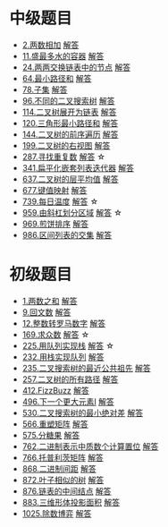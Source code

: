 
# 中级题目

* [2.两数相加]()  [解答](./answer/2.两数相加.cpp)
* [11.盛最多水的容器]()  [解答](./answer/11.盛最多水的容器.cpp)
* [24.两两交换链表中的节点]()  [解答](./answer/24.两两交换链表中的节点.cpp)
* [64.最小路径和]()  [解答](./answer/64.最小路径和.cpp)
* [78.子集]()  [解答](./answer/78.子集.cpp)
* [96.不同的二叉搜索树]()  [解答](./answer/96.不同的二叉搜索树.cpp)
* [114.二叉树展开为链表]()  [解答](./answer/114.二叉树展开为链表.cpp)
* [120.三角形最小路径和](https://leetcode-cn.com/problems/triangle/)  [解答](./answer/120.三角形最小路径和.cpp)
* [144.二叉树的前序遍历]()  [解答](./answer/144.二叉树的前序遍历.cpp)
* [199.二叉树的右视图](https://leetcode-cn.com/problems/binary-tree-right-side-view/)  [解答](./answer/199.二叉树的右视图.cpp)
* [287.寻找重复数](https://leetcode-cn.com/problems/find-the-duplicate-number/)  [解答](./answer/287.寻找重复数.cpp) &star;
* [341.扁平化嵌套列表迭代器](https://leetcode-cn.com/problems/flatten-nested-list-iterator/)  [解答](./answer/341.扁平化嵌套列表迭代器.cpp) 
* [637.二叉树的层平均值](https://leetcode-cn.com/problems/average-of-levels-in-binary-tree/)  [解答](./answer/637.二叉树的层平均值.cpp) 
* [677.键值映射](https://leetcode-cn.com/problems/map-sum-pairs/)  [解答](./answer/677.键值映射.cpp) 
* [739.每日温度](https://leetcode-cn.com/problems/daily-temperatures/)  [解答](./answer/739.每日温度.cpp) &star;
* [959.由斜杠划分区域](https://leetcode-cn.com/problems/regions-cut-by-slashes/)  [解答](./answer/959.由斜杠划分区域.cpp) &star;
* [969.煎饼排序](https://leetcode-cn.com/problems/pancake-sorting/)  [解答](./answer/969.煎饼排序.cpp) 
* [986.区间列表的交集](https://leetcode-cn.com/problems/interval-list-intersections/)  [解答](./answer/986.区间列表的交集.cpp) 
# 初级题目

* [1.两数之和]()  [解答](./answer/1.两数之和.cpp)
* [9.回文数]()  [解答](./answer/9.回文数.cpp)
* [12.整数转罗马数字](https://leetcode-cn.com/problems/integer-to-roman/)  [解答](./answer/12.整数转罗马数字.cpp)
* [169.求众数](https://leetcode-cn.com/problems/majority-element/)  [解答](./answer/169.求众数.cpp) &star;
* [225.用队列实现栈](https://leetcode-cn.com/problems/implement-stack-using-queues/)  [解答](./answer/225.用队列实现栈.cpp) &star;
* [232.用栈实现队列]()  [解答](./answer/232.用栈实现队列.cpp)
* [235.二叉搜索树的最近公共祖先](https://leetcode-cn.com/problems/lowest-common-ancestor-of-a-binary-search-tree/)  [解答](./answer/235.二叉搜索树的最近公共祖先.cpp)
* [257.二叉树的所有路径](https://leetcode-cn.com/problems/binary-tree-paths/)  [解答](./answer/257.二叉树的所有路径.cpp)
* [412.FizzBuzz](https://leetcode-cn.com/problems/fizz-buzz/)  [解答](./answer/412.FizzBuzz.cpp)
* [496.下一个更大元素I](https://leetcode-cn.com/problems/next-greater-element-i/)  [解答](./answer/496.下一个更大元素I.cpp)
* [530.二叉搜索树的最小绝对差]()  [解答](./answer/530.二叉搜索树的最小绝对差.cpp)
* [566.重塑矩阵]()  [解答](./answer/566.重塑矩阵.cpp)
* [575.分糖果]()  [解答](./answer/575.分糖果.cpp)
* [762.二进制表示中质数个计算置位]()  [解答](./answer/762.二进制表示中质数个计算置位.cpp)
* [766.托普利茨矩阵](https://leetcode-cn.com/problems/toeplitz-matrix/)  [解答](./answer/766.托普利茨矩阵.cpp)
* [868.二进制间距](https://leetcode-cn.com/problems/binary-gap/)  [解答](./answer/868.二进制间距.cpp)
* [872.叶子相似的树](https://leetcode-cn.com/problems/leaf-similar-trees/)  [解答](./answer/872.叶子相似的树.cpp)
* [876.链表的中间结点](https://leetcode-cn.com/problems/binary-gap/)  [解答](./answer/876.链表的中间结点.cpp)
* [883.三维形体投影面积](https://leetcode-cn.com/problems/projection-area-of-3d-shapes/)  [解答](./answer/883.三维形体投影面积.cpp)
* [1025.除数博弈](https://leetcode-cn.com/problems/divisor-game/comments/)  [解答](./answer/1025.除数博弈.cpp)